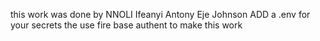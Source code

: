 this work was done by 
NNOLI Ifeanyi Antony
Eje Johnson
ADD a .env for your secrets 
the use fire base  authent to make this work

